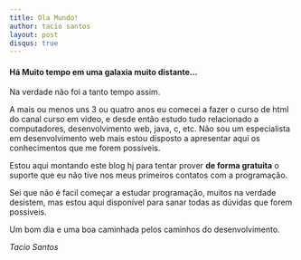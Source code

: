 ```yaml
---
title: Ola Mundo!
author: tacio santos
layout: post
disqus: true
---
```


#### Há Muito tempo em uma galaxia muito distante...

Na verdade não foi a tanto tempo assim.

A mais ou menos uns 3 ou quatro anos eu comecei a fazer o curso de html do canal curso em video, e desde então estudo tudo relacionado a computadores, desenvolvimento web, java, c, etc. Não sou um especialista em desenvolvimento web mais estou disposto a apresentar aqui os conhecimentos que me forem possiveis.

Estou aqui montando este blog hj para tentar prover **de forma gratuita** o suporte que eu não tive nos meus primeiros contatos com a programação.

Sei que não é facil começar a estudar programação, muitos na verdade desistem, mas estou aqui disponível para sanar todas as dúvidas que forem possiveis.

Um bom dia e uma boa caminhada pelos caminhos do desenvolvimento.

*Tacio Santos*
